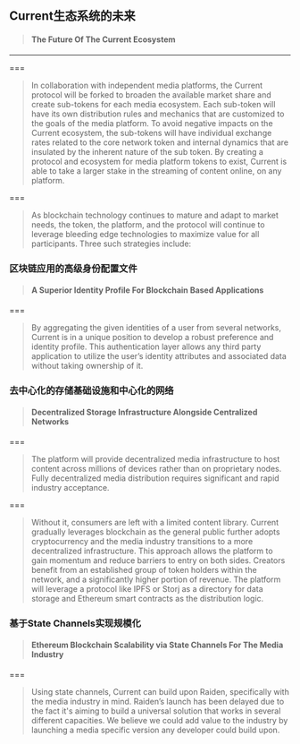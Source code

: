 ## Current生态系统的未来

> #### The Future Of The Current Ecosystem

---

===

> In collaboration with independent media platforms, the Current protocol will be forked to broaden the available market share and create sub-tokens for each media ecosystem. Each sub-token will have its own distribution rules and mechanics that are customized to the goals of the media platform. To avoid negative impacts on the Current ecosystem, the sub-tokens will have individual exchange rates related to the core network token and internal dynamics that are insulated by the inherent nature of the sub token. By creating a protocol and ecosystem for media platform tokens to exist, Current is able to take a larger stake in the streaming of content online, on any platform.

===

> As blockchain technology continues to mature and adapt to market needs, the token, the platform, and the protocol will continue to leverage bleeding edge technologies to maximize value for all participants. Three such strategies include:

### 区块链应用的高级身份配置文件

> #### A Superior Identity Profile For Blockchain Based Applications

===

> By aggregating the given identities of a user from several networks, Current is in a unique position to develop a robust preference and identity profile. This authentication layer allows any third party application to utilize the user’s identity attributes and associated data without taking ownership of it.

### 去中心化的存储基础设施和中心化的网络

> #### Decentralized Storage Infrastructure Alongside Centralized Networks

===

> The platform will provide decentralized media infrastructure to host content across millions of devices rather than on proprietary nodes. Fully decentralized media distribution requires significant and rapid industry acceptance.

===

> Without it, consumers are left with a limited content library. Current gradually leverages blockchain as the general public further adopts cryptocurrency and the media industry transitions to a more decentralized infrastructure. This approach allows the platform to gain momentum and reduce barriers to entry on both sides. Creators benefit from an established group of token holders within the network, and a significantly higher portion of revenue. The platform will leverage a protocol like IPFS or Storj as a directory for data storage and Ethereum smart contracts as the distribution logic.

### 基于State Channels实现规模化

> #### Ethereum Blockchain Scalability via State Channels For The Media Industry

===

> Using state channels, Current can build upon Raiden, specifically with the media industry in mind. Raiden’s launch has been delayed due to the fact it's aiming to build a universal solution that works in several different capacities. We believe we could add value to the industry by launching a media specific version any developer could build upon.



